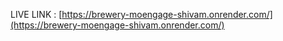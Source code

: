 LIVE LINK : [https://brewery-moengage-shivam.onrender.com/](https://brewery-moengage-shivam.onrender.com/)
